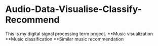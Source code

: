 # Audio-Data-Visualise-Classify-Recommend
This is my digital signal processing term project.
**Music visualization
**Music classification
**Similar music recommendation
